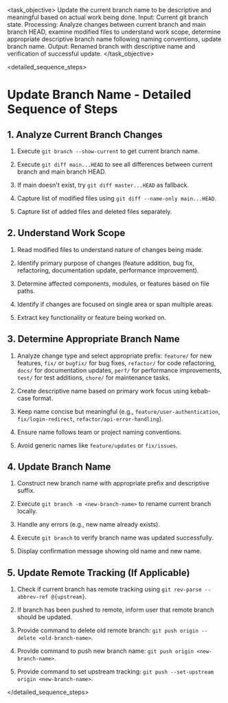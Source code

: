 <task name="Update Branch Name">

<task_objective>
Update the current branch name to be descriptive and meaningful based on actual work being done. Input: Current git branch state. Processing: Analyze changes between current branch and main branch HEAD, examine modified files to understand work scope, determine appropriate descriptive branch name following naming conventions, update branch name. Output: Renamed branch with descriptive name and verification of successful update.
</task_objective>

<detailed_sequence_steps>
# Update Branch Name - Detailed Sequence of Steps

## 1. Analyze Current Branch Changes

1. Execute `git branch --show-current` to get current branch name.

2. Execute `git diff main...HEAD` to see all differences between current branch and main branch HEAD.

3. If main doesn't exist, try `git diff master...HEAD` as fallback.

4. Capture list of modified files using `git diff --name-only main...HEAD`.

5. Capture list of added files and deleted files separately.

## 2. Understand Work Scope

1. Read modified files to understand nature of changes being made.

2. Identify primary purpose of changes (feature addition, bug fix, refactoring, documentation update, performance improvement).

3. Determine affected components, modules, or features based on file paths.

4. Identify if changes are focused on single area or span multiple areas.

5. Extract key functionality or feature being worked on.

## 3. Determine Appropriate Branch Name

1. Analyze change type and select appropriate prefix: `feature/` for new features, `fix/` or `bugfix/` for bug fixes, `refactor/` for code refactoring, `docs/` for documentation updates, `perf/` for performance improvements, `test/` for test additions, `chore/` for maintenance tasks.

2. Create descriptive name based on primary work focus using kebab-case format.

3. Keep name concise but meaningful (e.g., `feature/user-authentication`, `fix/login-redirect`, `refactor/api-error-handling`).

4. Ensure name follows team or project naming conventions.

5. Avoid generic names like `feature/updates` or `fix/issues`.

## 4. Update Branch Name

1. Construct new branch name with appropriate prefix and descriptive suffix.

2. Execute `git branch -m <new-branch-name>` to rename current branch locally.

3. Handle any errors (e.g., new name already exists).

4. Execute `git branch` to verify branch name was updated successfully.

5. Display confirmation message showing old name and new name.

## 5. Update Remote Tracking (If Applicable)

1. Check if current branch has remote tracking using `git rev-parse --abbrev-ref @{upstream}`.

2. If branch has been pushed to remote, inform user that remote branch should be updated.

3. Provide command to delete old remote branch: `git push origin --delete <old-branch-name>`.

4. Provide command to push new branch name: `git push origin <new-branch-name>`.

5. Provide command to set upstream tracking: `git push --set-upstream origin <new-branch-name>`.

</detailed_sequence_steps>

</task>
